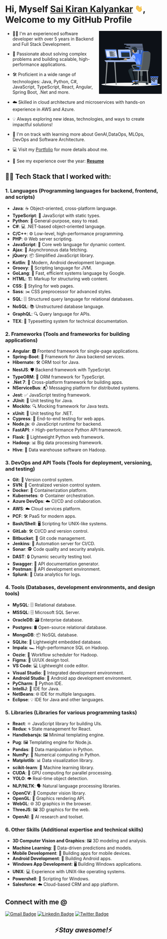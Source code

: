 # Hi, Myself <a href="https://kalyankarsai.github.io" target="_blank">Sai Kiran Kalyankar</a> <img src="https://github.com/kalyankarsai/kalyankarsai/blob/main/Hi.gif?raw=true" width="25px">, Welcome to my GitHub Profile

<img width="40%" align="right" alt="Coding Boy" src="https://github.com/kalyankarsai/kalyankarsai/blob/main/coding.gif?raw=true" />

- 👨‍💻 I'm an experienced software developer with over 5 years in Backend and Full Stack Development.

- 🚀 Passionate about solving complex problems and building scalable, high-performance applications.

- 🛠️ Proficient in a wide range of technologies: Java, Python, C#, JavaScript, TypeScript, React, Angular, Spring Boot, .Net and more.

- ☁️ Skilled in cloud architecture and microservices with hands-on experience in AWS and Azure.

- 💡 Always exploring new ideas, technologies, and ways to create impactful solutions!

- 🌱  I'm on track with learning more about GenAI,DataOps, MLOps, DevOps and Software Architecture.

- 💻 Visit my [Portfolio](https://Kalyankarsai.github.io) for more details about me.

- 💼 See my experience over the year: **[Resume](https://kalyankarsai.github.io/assets/SaiKiranKalyankar_Resume.pdf)**


## 👨‍💻 Tech Stack that I worked with:

### 1. **Languages** (Programming languages for backend, frontend, and scripts)
   - **Java**: ☕ Object-oriented, cross-platform language.
   - **TypeScript**: 📝 JavaScript with static types.
   - **Python**: 🐍 General-purpose, easy to read.
   - **C#**: 💻 .NET-based object-oriented language.
   - **C/C++**: ⚙️ Low-level, high-performance programming.
   - **PHP**: 🌐 Web server scripting.
   - **JavaScript**: 📜 Core web language for dynamic content.
   - **Ajax**: 🔄 Asynchronous data fetching.
   - **jQuery**: 📦 Simplified JavaScript library.
   - **Kotlin**: 📱 Modern, Android development language.
   - **Groovy**: 🔗 Scripting language for JVM.
   - **GoLang**: 🚀 Fast, efficient systems language by Google.
   - **HTML**: 🏗️ Markup for structuring web content.
   - **CSS**: 🎨 Styling for web pages.
   - **Sass**: ✂️ CSS preprocessor for advanced styles.
   - **SQL**: 🗄️ Structured query language for relational databases.
   - **NoSQL**: 📚 Unstructured database language.
   - **GraphQL**: 🔍 Query language for APIs.
   - **TEX**: 📖 Typesetting system for technical documentation.

### 2. **Frameworks** (Tools and frameworks for building applications)
   - **Angular**: 🅰️ Frontend framework for single-page applications.
   - **Spring-Boot**: 🌱 Framework for Java backend services.
   - **Hibernate**: 🛠️ ORM tool for Java.
   - **NestJS**: 🛡️ Backend framework with TypeScript.
   - **TypeORM**: 🔄 ORM framework for TypeScript.
   - **.Net 7**: 🔧 Cross-platform framework for building apps.
   - **NServiceBus**: 📬 Messaging platform for distributed systems.
   - **Jest**: ✅ JavaScript testing framework.
   - **JUnit**: 📐 Unit testing for Java.
   - **Mockito**: 🔍 Mocking framework for Java tests.
   - **xUnit**: 🧪 Unit testing for .NET.
   - **Cypress**: 🧪 End-to-end testing for web apps.
   - **Node.js**: 🌐 JavaScript runtime for backend.
   - **FastAPI**: ⚡ High-performance Python API framework.
   - **Flask**: 🧩 Lightweight Python web framework.
   - **Hadoop**: 📊 Big data processing framework.
   - **Hive**: 🐝 Data warehouse software on Hadoop.

### 3. **DevOps and API Tools** (Tools for deployment, versioning, and testing)
   - **Git**: 🌲 Version control system.
   - **SVN**: 📂 Centralized version control system.
   - **Docker**: 🐳 Containerization platform.
   - **Kubernetes**: ⚙️ Container orchestration.
   - **Azure DevOps**: ☁️ CI/CD and collaboration.
   - **AWS**: ☁️ Cloud services platform.
   - **PCF**: 🛠️ PaaS for modern apps.
   - **Bash/Shell**: 🖥️ Scripting for UNIX-like systems.
   - **GitLab**: 🛠️ CI/CD and version control.
   - **Bitbucket**: 📁 Git code management.
   - **Jenkins**: 🤖 Automation server for CI/CD.
   - **Sonar**: 🕵️ Code quality and security analysis.
   - **DAST**: 🔒 Dynamic security testing tool.
   - **Swagger**: 📜 API documentation generator.
   - **Postman**: 📮 API development environment.
   - **Splunk**: 🔎 Data analytics for logs.

### 4. **Tools** (Databases, development environments, and design tools)
   - **MySQL**: 🗄️ Relational database.
   - **MSSQL**: 🗄️ Microsoft SQL Server.
   - **OracleDB**: 🗃️ Enterprise database.
   - **Postgres**: 🛢️ Open-source relational database.
   - **MongoDB**: 📦 NoSQL database.
   - **SQLite**: 📄 Lightweight embedded database.
   - **Impala**: 🏎️ High-performance SQL on Hadoop.
   - **Oozie**: 🔄 Workflow scheduler for Hadoop.
   - **Figma**: 🎨 UI/UX design tool.
   - **VS Code**: 💻 Lightweight code editor.
   - **Visual Studio**: 🏢 Integrated development environment.
   - **Android Studio**: 📱 Android app development environment.
   - **PyCharm**: 🐍 Python IDE.
   - **IntelliJ**: 🧠 IDE for Java.
   - **NetBeans**: 🌐 IDE for multiple languages.
   - **Eclipse**: 💡 IDE for Java and other languages.

### 5. **Libraries** (Libraries for various programming tasks)
   - **React**: ⚛️ JavaScript library for building UIs.
   - **Redux**: 🌀 State management for React.
   - **Handlebarsjs**: 🖼️ Minimal templating engine.
   - **Pug**: 🖼️ Templating engine for Node.js.
   - **Pandas**: 🐼 Data manipulation in Python.
   - **NumPy**: 🔢 Numerical computing in Python.
   - **Matplotlib**: 📊 Data visualization library.
   - **scikit-learn**: 🧠 Machine learning library.
   - **CUDA**: 🚀 GPU computing for parallel processing.
   - **YOLO**: 👁️ Real-time object detection.
   - **NLP/NLTK**: 🗣️ Natural language processing libraries.
   - **OpenCV**: 📸 Computer vision library.
   - **OpenGL**: 🎨 Graphics rendering API.
   - **WebGL**: 🌐 3D graphics in the browser.
   - **ThreeJS**: 🖼️ 3D graphics for the web.
   - **OpenAI**: 🧠 AI research and toolset.

### 6. **Other Skills** (Additional expertise and technical skills)
   - **3D Computer Vision and Graphics**: 🖼️ 3D modeling and analysis.
   - **Machine Learning**: 🧠 Data-driven predictions and models.
   - **Mobile Development**: 📱 Building apps for mobile devices.
   - **Android Development**: 🤖 Building Android apps.
   - **Windows App Development**: 🖥️ Building Windows applications.
   - **UNIX**: 💻 Experience with UNIX-like operating systems.
   - **Powershell**: 🔧 Scripting for Windows.
   - **Salesforce**: ☁️ Cloud-based CRM and app platform.
   
## Connect with me @

[![Gmail Badge](https://img.shields.io/badge/-kalyankarsaiusa@gmail.com-c14438?style=flat-square&logo=Gmail&logoColor=white&link=mailto:kalyankarsaiusa@gmail.com)](mailto:kalyankarsaiusa@gmail.com)
[![Linkedin Badge](https://img.shields.io/badge/-LinkedIn-blue?style=flat-square&logo=Linkedin&logoColor=white&link=https://www.linkedin.com/in/sai-kiran-kalyankar/)](https://www.linkedin.com/in/sai-kiran-kalyankar/)
[![Twitter Badge](https://img.shields.io/badge/-@kalyankarsai-00acee?style=flat&logo=Twitter&logoColor=white)](https://twitter.com/intent/follow?screen_name=kalyankarsai "Follow on Twitter")

<h2 align='center'>⚡️<i>Stay awesome!</i>⚡️</h2>